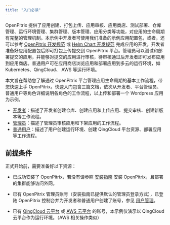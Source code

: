```yaml
---
title: "入门必读"
---
```


OpenPitrix 提供了应用创建、打包上传、应用审核、应用商店、测试部署、仓库管理、运行环境管理、集群管理、版本管理、应用分类等功能，对应用的生命周期有完整的管理机制。本示例中开发者可使用我们准备的示例应用配置包，或者，还可以参考 [OpenPitrix 开发规范](../openpitrix-specification) 或 [Helm Chart 开发规范](../helm-specification) 完成应用的开发。开发者准备好应用配置包后即可打包上传提交到 OpenPitrix 平台。管理员可以测试和部署提交的应用，并能够对提交的应用进行审核，待审核通过后开发者即可发布应用到应用商店。普通用户可在应用商店浏览应用和部署应用到多云的运行环境，如 Kubernetes、QingCloud、 AWS 等运行环境。

本文旨在帮助您了解通过 OpenPitrix 平台管理应用生命周期的基本工作流程，带您快速上手 OpenPitrix。快速入门包含三篇文档，依次从开发者、平台管理员、普通用户等角色详细说明各角色的工作流程，以上传和部署一个 Wordpress 应用为示例。

- [开发者](../ISV-quick-start)：描述了开发者创建仓库、创建应用和上传应用、提交审核、创建新版本等工作流程。
- [管理员](../admin-quick-start)：描述了管理员审核应用和下架应用的工作流程。
- [普通用户](../normal-user-quick-start)：描述了用户创建运行环境、创建 QingCloud 平台资源、部署应用等工作流程。

## 前提条件

正式开始前，需要准备好以下资源：

 - 已成功安装了 OpenPitrix，若没有请参照 [安装指南](../openpitrix-install-guide) 安装 OpenPitrix，且部署的集群能够访问外网。
 
 - 已有 OpenPitrix 管理员账号（安装指南已提供默认的管理员登录方式），已登陆 OpenPitrix 控制台并为开发者和普通用户创建了账号，参见 [用户管理](../user-management/#创建用户)。
 
 - 已有 [QingCloud 云平台](https://console.qingcloud.com/) 或 [AWS 云平台](https://www.amazonaws.cn/) 的账号，本示例仅演示以 QingCloud 云平台作为运行环境。（AWS 相关操作类似）


